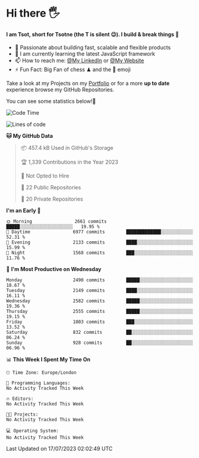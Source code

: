 # Hi there :raised_hand_with_fingers_splayed:
#### I am Tsot, short for Tsotne (the T is silent :wink:). I build & break things :space_invader:
- :telescope: Passionate about building fast, scalable and flexible products
- :seedling: I am currently learning the latest JavaScript framework 
- :mailbox: How to reach me: [@My LinkedIn](https://www.linkedin.com/in/tsotne-gvadzabia/) or [@My Website](https://tsotne.co.uk/contact)
- :zap: Fun Fact: Big Fan of chess ♟ and the 👾 emoji

Take a look at my Projects on my [Portfolio](https://tsotne.co.uk/) or for a more **up to date** experience browse my GitHub Repositories.

You can see some statistics below!:space_invader:
<!--START_SECTION:waka-->
![Code Time](http://img.shields.io/badge/Code%20Time-761%20hrs%202%20mins-blue)

![Lines of code](https://img.shields.io/badge/From%20Hello%20World%20I%27ve%20Written-6.6%20million%20lines%20of%20code-blue)

**🐱 My GitHub Data** 

> 📦 457.4 kB Used in GitHub's Storage 
 > 
> 🏆 1,339 Contributions in the Year 2023
 > 
> 🚫 Not Opted to Hire
 > 
> 📜 22 Public Repositories 
 > 
> 🔑 20 Private Repositories 
 > 
**I'm an Early 🐤** 

```text
🌞 Morning                2661 commits        █████░░░░░░░░░░░░░░░░░░░░   19.95 % 
🌆 Daytime                6977 commits        █████████████░░░░░░░░░░░░   52.31 % 
🌃 Evening                2133 commits        ████░░░░░░░░░░░░░░░░░░░░░   15.99 % 
🌙 Night                  1568 commits        ███░░░░░░░░░░░░░░░░░░░░░░   11.76 % 
```
📅 **I'm Most Productive on Wednesday** 

```text
Monday                   2490 commits        █████░░░░░░░░░░░░░░░░░░░░   18.67 % 
Tuesday                  2149 commits        ████░░░░░░░░░░░░░░░░░░░░░   16.11 % 
Wednesday                2582 commits        █████░░░░░░░░░░░░░░░░░░░░   19.36 % 
Thursday                 2555 commits        █████░░░░░░░░░░░░░░░░░░░░   19.15 % 
Friday                   1803 commits        ███░░░░░░░░░░░░░░░░░░░░░░   13.52 % 
Saturday                 832 commits         ██░░░░░░░░░░░░░░░░░░░░░░░   06.24 % 
Sunday                   928 commits         ██░░░░░░░░░░░░░░░░░░░░░░░   06.96 % 
```


📊 **This Week I Spent My Time On** 

```text
🕑︎ Time Zone: Europe/London

💬 Programming Languages: 
No Activity Tracked This Week

🔥 Editors: 
No Activity Tracked This Week

🐱‍💻 Projects: 
No Activity Tracked This Week

💻 Operating System: 
No Activity Tracked This Week
```


 Last Updated on 17/07/2023 02:02:49 UTC
<!--END_SECTION:waka-->
